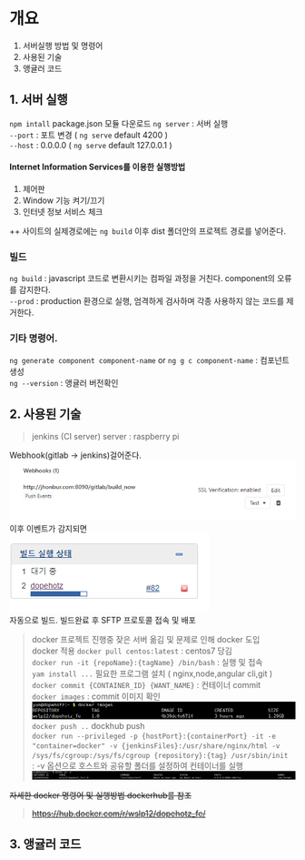 # 개요
1. 서버실행 방법 및 명령어
2. 사용된 기술
3. 앵귤러 코드
  
## 1. 서버 실행  
`npm intall`  package.json 모듈 다운로드
`ng server` : 서버 실행  
`--port` : 포트 변경  ( `ng serve` default 4200 )  
`--host` : 0.0.0.0 ( `ng serve` default 127.0.0.1 )

#### Internet Information Services를 이용한 실행방법
1. 제어판  
2. Window 기능 켜기/끄기
3. 인터넷 정보 서비스 체크

++ 사이트의 실제경로에는 `ng build` 이후 dist 폴더안의 프로젝트 경로를 넣어준다.

### 빌드
`ng build` : javascript 코드로 변환시키는 컴파일 과정을 거친다. component의 오류를 감지한다.  
`--prod` : production 환경으로 실행, 엄격하게 검사하며 각종 사용하지 않는 코드를 제거한다.  


### 기타 명령어.
`ng generate component component-name` or `ng g c component-name` : 컴포넌트 생성  
`ng --version` : 앵귤러 버전확인

## 2. 사용된 기술
>jenkins (CI server)
server : raspberry pi  

Webhook(gitlab -> jenkins)걸어준다.  
![webhookgitlab](./readme_image/2.PNG)  
이후 이벤트가 감지되면  
![webhookgitlab](./readme_image/1.PNG)  
자동으로 빌드. 빌드완료 후 SFTP 프로토콜 접속 및 배포

>docker
프로젝트 진행중 잦은 서버 옮김 및 문제로 인해 docker 도입  
docker 적용
`docker pull centos:latest` : centos7 당김  
`docker run -it {repoName}:{tagName} /bin/bash` : 실행 및 접속  
`yam install ...` 필요한 프로그램 설치 ( nginx,node,angular cli,git )  
`docker commit {CONTAINER_ID} {WANT_NAME}` : 컨테이너 commit  
`docker images` : commit 이미지 확인  
![webhookgitlab](./readme_image/4.PNG)  
`docker push ..` dockhub push  
`docker run --privileged -p {hostPort}:{containerPort} -it -e "container=docker" -v {jenkinsFiles}:/usr/share/nginx/html -v /sys/fs/cgroup:/sys/fs/cgroup {repository}:{tag} /usr/sbin/init`  
: -v 옵션으로 호스트와 공유할 폴더를 설정하여 컨테이너를 실행  
![webhookgitlab](./readme_image/3.PNG)  

~~자세한 docker 명령어 및 실행방법 dockerhub를 참조~~  
>~~https://hub.docker.com/r/wslp12/dopehotz_fe/~~

## 3. 앵귤러 코드




